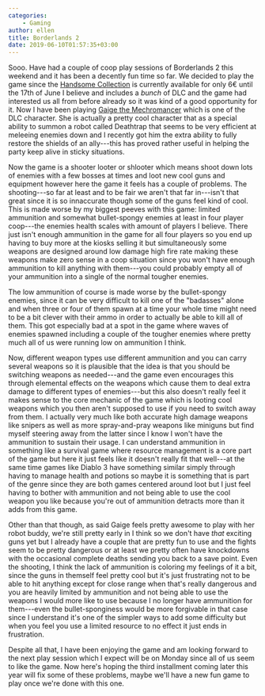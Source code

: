 ```yaml
---
categories:
    - Gaming
author: ellen
title: Borderlands 2
date: 2019-06-10T01:57:35+03:00
---
```

Sooo. Have had a couple of coop play sessions of Borderlands 2 this weekend and it has been a decently fun time so far. We decided to play the game since the [Handsome Collection](https://store.steampowered.com/bundle/8133/Borderlands_The_Handsome_Collection/) is currently available for only 6€ until the 17th of June I believe and includes a *bunch* of DLC and the game had interested us all from before already so it was kind of a good opportunity for it. Now I have been playing [Gaige the Mechromancer](https://borderlands.fandom.com/wiki/Gaige) which is one of the DLC character. She is actually a pretty cool character that as a special ability to summon a robot called Deathtrap that seems to be very efficient at meleeing enemies down and I recently got him the extra ability to fully restore the shields of an ally---this has proved rather useful in helping the party keep alive in sticky situations.<!--more-->

Now the game is a shooter looter or shlooter which means shoot down lots of enemies with a few bosses at times and loot new cool guns and equipment however here the game it feels has a couple of problems. The shooting---so far at least and to be fair we aren't that far in---isn't that great since it is so innaccurate though some of the guns feel kind of cool. This is made worse by my biggest peeves with this game: limited ammunition and somewhat bullet-spongy enemies at least in four player coop---the enemies health scales with amount of players I believe. There just isn't enough ammunition in the game for all four players so you end up having to buy more at the kiosks selling it but simultaneously some weapons are designed around low damage high fire rate making these weapons make zero sense in a coop situation since you won't have enough ammunition to kill anything with them---you could probably empty all of your ammunition into a single of the normal tougher enemies.

The low ammunition of course is made worse by the bullet-spongy enemies, since it can be very difficult to kill one of the "badasses" alone and when three or four of them spawn at a time your whole time might need to be a bit clever with their ammo in order to actually be able to kill all of them. This got especially bad at a spot in the game where waves of enemies spawned including a couple of the tougher enemies where pretty much all of us were running low on ammunition I think.

Now, different weapon types use different ammunition and you can carry several weapons so it is plausible that the idea is that you should be switching weapons as needed---and the game even encourages this through elemental effects on the weapons which cause them to deal extra damage to different types of enemies---but this also doesn't really feel it makes sense to the core mechanic of the game which is looting cool weapons which you then aren't supposed to use if you need to switch away from them. I actually very much like both accurate high damage weapons like snipers as well as more spray-and-pray weapons like miniguns but find myself steering away from the latter since I know I won't have the ammunition to sustain their usage. I can understand ammunition in something like a survival game where resource management is a core part of the game but here it just feels like it doesn't really fit that well---at the same time games like Diablo 3 have something similar simply through having to manage health and potions so maybe it is something that is part of the genre since they are both games centered around loot but I just feel having to bother with ammunition and not being able to use the cool weapon you like because you're out of ammunition detracts more than it adds from this game.

Other than that though, as said Gaige feels pretty awesome to play with her robot buddy, we're still pretty early in I think so we don't have *that* exciting guns yet but I already have a couple that are pretty fun to use and the fights seem to be pretty dangerous or at least we pretty often have knockdowns with the occasional complete deaths sending you back to a save point. Even the shooting, I think the lack of ammunition is coloring my feelings of it a bit, since the guns in themself feel pretty cool but it's just frustrating not to be able to hit anything except for close range when that's really dangerous and you are heavily limited by ammunition and not being able to use the weapons I would more like to use because I no longer have ammunition for them---even the bullet-sponginess would be more forgivable in that case since I understand it's one of the simpler ways to add some difficulty but when you feel you use a limited resource to no effect it just ends in frustration.

Despite all that, I have been enjoying the game and am looking forward to the next play session which I expect will be on Monday since all of us seem to like the game. Now here's hoping the third installment coming later this year will fix some of these problems, maybe we'll have a new fun game to play once we're done with this one.